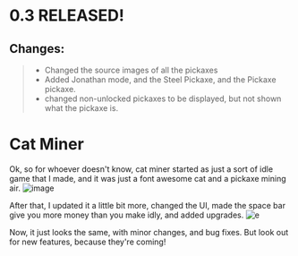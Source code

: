 # 0.3 RELEASED!
## Changes:
> - Changed the source images of all the pickaxes
> - Added Jonathan mode, and the Steel Pickaxe, and the Pickaxe pickaxe.
> - changed non-unlocked pickaxes to be displayed, but not shown what the pickaxe is.
# Cat Miner
Ok, so for whoever doesn't know, cat miner started as just a sort of idle game that I made, and it was just a font awesome cat and a pickaxe mining air.
![image](https://github.com/zippyfish/assetsforsomething/raw/main/img129834.png)

After that, I updated it a little bit more, changed the UI,
made the space bar give you more money than you make idly, and added upgrades.
![e](https://github.com/zippyfish/assetsforsomething/raw/main/cm1.png)

Now, it just looks the same, with minor changes, and bug fixes. But look out for new features, because they're coming!
